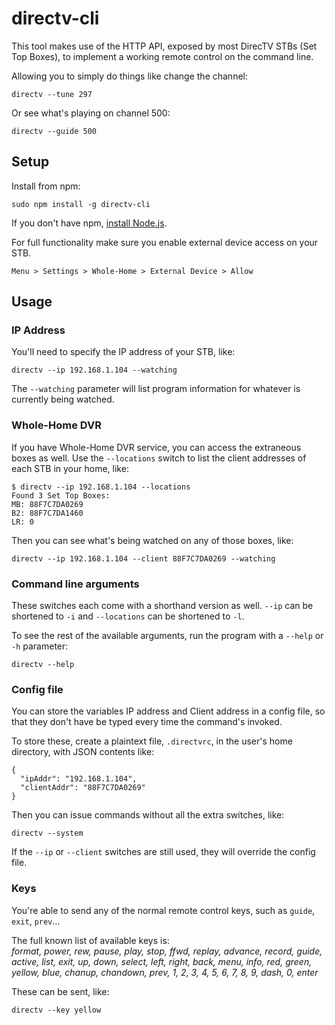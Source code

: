 directv-cli
===========

This tool makes use of the HTTP API, exposed by most DirecTV STBs (Set Top Boxes), to implement a working remote control on the command line.

Allowing you to simply do things like change the channel:

    directv --tune 297

Or see what's playing on channel 500:

    directv --guide 500

Setup
-----

Install from npm:

    sudo npm install -g directv-cli

If you don't have npm, [install Node.js](https://github.com/joyent/node/wiki/installing-node.js-via-package-manager).

For full functionality make sure you enable external device access on your STB.

    Menu > Settings > Whole-Home > External Device > Allow

Usage
-----

### IP Address

You'll need to specify the IP address of your STB, like:

    directv --ip 192.168.1.104 --watching

The `--watching` parameter will list program information for whatever is currently being watched.

### Whole-Home DVR

If you have Whole-Home DVR service, you can access the extraneous boxes as well. Use the `--locations` switch to list the client addresses of each STB in your home, like:

    $ directv --ip 192.168.1.104 --locations
    Found 3 Set Top Boxes:
    MB: 88F7C7DA0269
    B2: 88F7C7DA1460
    LR: 0

Then you can see what's being watched on any of those boxes, like:

    directv --ip 192.168.1.104 --client 88F7C7DA0269 --watching

### Command line arguments

These switches each come with a shorthand version as well. `--ip` can be shortened to `-i` and `--locations` can be shortened to `-l`.

To see the rest of the available arguments, run the program with a `--help` or `-h` parameter:

    directv --help

### Config file

You can store the variables IP address and Client address in a config file, so that they don't have be typed every time the command's invoked.

To store these, create a plaintext file, `.directvrc`, in the user's home directory, with JSON contents like:

    {
      "ipAddr": "192.168.1.104",
      "clientAddr": "88F7C7DA0269"
    }

Then you can issue commands without all the extra switches, like:

    directv --system

If the `--ip` or `--client` switches are still used, they will override the config file.

### Keys

You're able to send any of the normal remote control keys, such as `guide`, `exit`, `prev`...

The full known list of available keys is:
<br>*format, power, rew, pause, play, stop, ffwd, replay, advance, record, guide, active, list, exit, up, down, select, left, right, back, menu, info, red, green, yellow, blue, chanup, chandown, prev, 1, 2, 3, 4, 5, 6, 7, 8, 9, dash, 0, enter*

These can be sent, like:

    directv --key yellow
